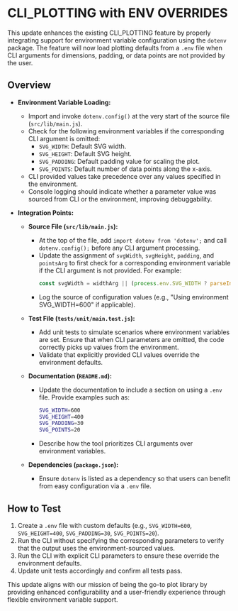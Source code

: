 # CLI_PLOTTING with ENV OVERRIDES

This update enhances the existing CLI_PLOTTING feature by properly integrating support for environment variable configuration using the `dotenv` package. The feature will now load plotting defaults from a `.env` file when CLI arguments for dimensions, padding, or data points are not provided by the user.

## Overview

- **Environment Variable Loading:**
  - Import and invoke `dotenv.config()` at the very start of the source file (`src/lib/main.js`).
  - Check for the following environment variables if the corresponding CLI argument is omitted:
    - `SVG_WIDTH`: Default SVG width.
    - `SVG_HEIGHT`: Default SVG height.
    - `SVG_PADDING`: Default padding value for scaling the plot.
    - `SVG_POINTS`: Default number of data points along the x-axis.
  - CLI provided values take precedence over any values specified in the environment.
  - Console logging should indicate whether a parameter value was sourced from CLI or the environment, improving debuggability.

- **Integration Points:**
  - **Source File (`src/lib/main.js`):**
    - At the top of the file, add `import dotenv from 'dotenv';` and call `dotenv.config();` before any CLI argument processing.
    - Update the assignment of `svgWidth`, `svgHeight`, `padding`, and `pointsArg` to first check for a corresponding environment variable if the CLI argument is not provided. For example:
      ```js
      const svgWidth = widthArg || (process.env.SVG_WIDTH ? parseInt(process.env.SVG_WIDTH, 10) : 500);
      ```
    - Log the source of configuration values (e.g., "Using environment SVG_WIDTH=600" if applicable).

  - **Test File (`tests/unit/main.test.js`):**
    - Add unit tests to simulate scenarios where environment variables are set. Ensure that when CLI parameters are omitted, the code correctly picks up values from the environment.
    - Validate that explicitly provided CLI values override the environment defaults.

  - **Documentation (`README.md`):**
    - Update the documentation to include a section on using a `.env` file. Provide examples such as:
      ```bash
      SVG_WIDTH=600
      SVG_HEIGHT=400
      SVG_PADDING=30
      SVG_POINTS=20
      ```
    - Describe how the tool prioritizes CLI arguments over environment variables.

  - **Dependencies (`package.json`):**
    - Ensure `dotenv` is listed as a dependency so that users can benefit from easy configuration via a `.env` file.

## How to Test

1. Create a `.env` file with custom defaults (e.g., `SVG_WIDTH=600`, `SVG_HEIGHT=400`, `SVG_PADDING=30`, `SVG_POINTS=20`).
2. Run the CLI without specifying the corresponding parameters to verify that the output uses the environment-sourced values.
3. Run the CLI with explicit CLI parameters to ensure these override the environment defaults.
4. Update unit tests accordingly and confirm all tests pass.

This update aligns with our mission of being the go-to plot library by providing enhanced configurability and a user-friendly experience through flexible environment variable support.
